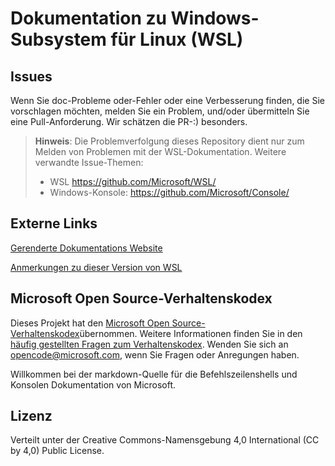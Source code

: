 # <a name="windows-subsystem-for-linux-wsl-documentation"></a>Dokumentation zu Windows-Subsystem für Linux (WSL)

## <a name="issues"></a>Issues
Wenn Sie doc-Probleme oder-Fehler oder eine Verbesserung finden, die Sie vorschlagen möchten, melden Sie ein Problem, und/oder übermitteln Sie eine Pull-Anforderung. Wir schätzen die PR-:) besonders.

> **Hinweis**: Die Problemverfolgung dieses Repository dient nur zum Melden von Problemen mit der WSL-Dokumentation. Weitere verwandte Issue-Themen:
> * WSL https://github.com/Microsoft/WSL/
> * Windows-Konsole: https://github.com/Microsoft/Console/

## <a name="external-links"></a>Externe Links

[Gerenderte Dokumentations Website](https://docs.microsoft.com/windows/wsl/) 

[Anmerkungen zu dieser Version von WSL](https://docs.microsoft.com/en-us/windows/wsl/release-notes)

## <a name="microsoft-open-source-code-of-conduct"></a>Microsoft Open Source-Verhaltenskodex

Dieses Projekt hat den [Microsoft Open Source-Verhaltenskodex](https://opensource.microsoft.com/codeofconduct/)übernommen.
Weitere Informationen finden Sie in den [häufig gestellten Fragen zum Verhaltenskodex](https://opensource.microsoft.com/codeofconduct/faq/). Wenden Sie sich an [opencode@microsoft.com](mailto:opencode@microsoft.com), wenn Sie Fragen oder Anregungen haben.

Willkommen bei der markdown-Quelle für die Befehlszeilenshells und Konsolen Dokumentation von Microsoft.

## <a name="license"></a>Lizenz
Verteilt unter der Creative Commons-Namensgebung 4,0 International (CC by 4,0) Public License.
